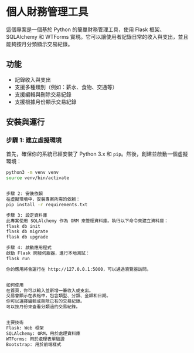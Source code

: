 # 個人財務管理工具

這個專案是一個基於 Python 的簡單財務管理工具，使用 Flask 框架、SQLAlchemy 和 WTForms 實現。它可以讓使用者記錄日常的收入與支出，並且能夠按月分類顯示交易紀錄。

## 功能

- 記錄收入與支出
- 支援多種類別（例如：薪水、食物、交通等）
- 支援編輯與刪除交易紀錄
- 支援根據月份顯示交易紀錄

## 安裝與運行

### 步驟 1: 建立虛擬環境

首先，確保你的系統已經安裝了 Python 3.x 和 `pip`。然後，創建並啟動一個虛擬環境：

```bash
python3 -m venv venv
source venv/bin/activate  


步驟 2: 安裝依賴
在虛擬環境中，安裝專案所需的依賴：
pip install -r requirements.txt

步驟 3: 設定資料庫
此專案使用 SQLAlchemy 作為 ORM 來管理資料庫。執行以下命令來建立資料庫：
flask db init
flask db migrate
flask db upgrade

步驟 4: 啟動應用程式
啟動 Flask 開發伺服器，進行本地測試：
flask run

你的應用將會運行在 http://127.0.0.1:5000，可以通過瀏覽器訪問。


如何使用
在首頁，你可以輸入並新增一筆收入或支出。
交易會顯示在表格中，包含類型、分類、金額和日期。
你可以選擇編輯或刪除已有的交易紀錄。
可以按月份來查看分類過的交易紀錄。


主要技術
Flask: Web 框架
SQLAlchemy: ORM，用於處理資料庫
WTForms: 用於處理表單驗證
Bootstrap: 用於前端樣式